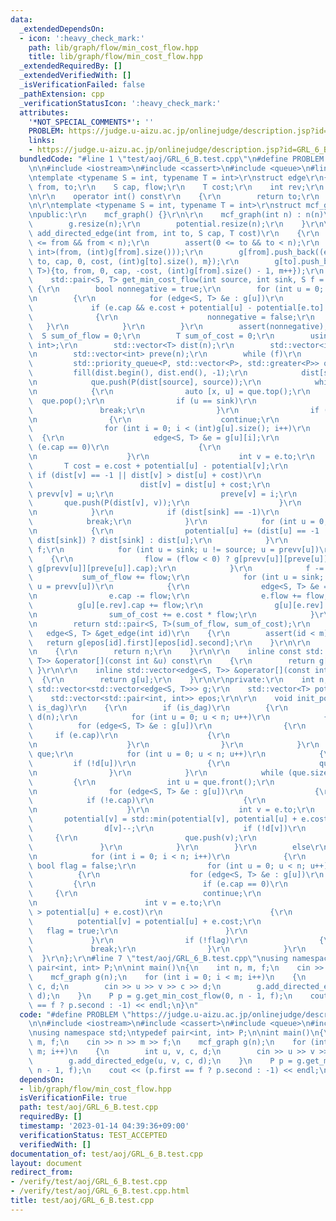 ```yaml
---
data:
  _extendedDependsOn:
  - icon: ':heavy_check_mark:'
    path: lib/graph/flow/min_cost_flow.hpp
    title: lib/graph/flow/min_cost_flow.hpp
  _extendedRequiredBy: []
  _extendedVerifiedWith: []
  _isVerificationFailed: false
  _pathExtension: cpp
  _verificationStatusIcon: ':heavy_check_mark:'
  attributes:
    '*NOT_SPECIAL_COMMENTS*': ''
    PROBLEM: https://judge.u-aizu.ac.jp/onlinejudge/description.jsp?id=GRL_6_B
    links:
    - https://judge.u-aizu.ac.jp/onlinejudge/description.jsp?id=GRL_6_B
  bundledCode: "#line 1 \"test/aoj/GRL_6_B.test.cpp\"\n#define PROBLEM \"https://judge.u-aizu.ac.jp/onlinejudge/description.jsp?id=GRL_6_B\"\
    \n\n#include <iostream>\n#include <cassert>\n#include <queue>\n#line 1 \"lib/graph/flow/min_cost_flow.hpp\"\
    \ntemplate <typename S = int, typename T = int>\r\nstruct edge\r\n{\r\n    int\
    \ from, to;\r\n    S cap, flow;\r\n    T cost;\r\n    int rev;\r\n    int id;\r\
    \n\r\n    operator int() const\r\n    {\r\n        return to;\r\n    }\r\n};\r\
    \n\r\ntemplate <typename S = int, typename T = int>\r\nstruct mcf_graph\r\n{\r\
    \npublic:\r\n    mcf_graph() {}\r\n\r\n    mcf_graph(int n) : n(n)\r\n    {\r\n\
    \        g.resize(n);\r\n        potential.resize(n);\r\n    }\r\n\r\n    void\
    \ add_directed_edge(int from, int to, S cap, T cost)\r\n    {\r\n        assert(0\
    \ <= from && from < n);\r\n        assert(0 <= to && to < n);\r\n        epos.push_back(std::pair<int,\
    \ int>(from, (int)g[from].size()));\r\n        g[from].push_back((edge<S, T>){from,\
    \ to, cap, 0, cost, (int)g[to].size(), m});\r\n        g[to].push_back((edge<S,\
    \ T>){to, from, 0, cap, -cost, (int)g[from].size() - 1, m++});\r\n    }\r\n\r\n\
    \    std::pair<S, T> get_min_cost_flow(int source, int sink, S f = -1)\r\n   \
    \ {\r\n        bool nonnegative = true;\r\n        for (int u = 0; u < n; u++)\r\
    \n        {\r\n            for (edge<S, T> &e : g[u])\r\n            {\r\n   \
    \             if (e.cap && e.cost + potential[u] - potential[e.to] < 0)\r\n  \
    \              {\r\n                    nonnegative = false;\r\n             \
    \   }\r\n            }\r\n        }\r\n        assert(nonnegative);\r\n      \
    \  S sum_of_flow = 0;\r\n        T sum_of_cost = 0;\r\n        using P = std::pair<T,\
    \ int>;\r\n        std::vector<T> dist(n);\r\n        std::vector<int> prevv(n);\r\
    \n        std::vector<int> preve(n);\r\n        while (f)\r\n        {\r\n   \
    \         std::priority_queue<P, std::vector<P>, std::greater<P>> que;\r\n   \
    \         fill(dist.begin(), dist.end(), -1);\r\n            dist[source] = 0;\r\
    \n            que.push(P(dist[source], source));\r\n            while (!que.empty())\r\
    \n            {\r\n                auto [x, u] = que.top();\r\n              \
    \  que.pop();\r\n                if (u == sink)\r\n                {\r\n     \
    \               break;\r\n                }\r\n                if (dist[u] < x)\r\
    \n                {\r\n                    continue;\r\n                }\r\n\
    \                for (int i = 0; i < (int)g[u].size(); i++)\r\n              \
    \  {\r\n                    edge<S, T> &e = g[u][i];\r\n                    if\
    \ (e.cap == 0)\r\n                    {\r\n                        continue;\r\
    \n                    }\r\n                    int v = e.to;\r\n             \
    \       T cost = e.cost + potential[u] - potential[v];\r\n                   \
    \ if (dist[v] == -1 || dist[v] > dist[u] + cost)\r\n                    {\r\n\
    \                        dist[v] = dist[u] + cost;\r\n                       \
    \ prevv[v] = u;\r\n                        preve[v] = i;\r\n                 \
    \       que.push(P(dist[v], v));\r\n                    }\r\n                }\r\
    \n            }\r\n            if (dist[sink] == -1)\r\n            {\r\n    \
    \            break;\r\n            }\r\n            for (int u = 0; u < n; u++)\r\
    \n            {\r\n                potential[u] += (dist[u] == -1 || dist[u] >\
    \ dist[sink]) ? dist[sink] : dist[u];\r\n            }\r\n            S flow =\
    \ f;\r\n            for (int u = sink; u != source; u = prevv[u])\r\n        \
    \    {\r\n                flow = (flow < 0) ? g[prevv[u]][preve[u]].cap : std::min(flow,\
    \ g[prevv[u]][preve[u]].cap);\r\n            }\r\n            f -= flow;\r\n \
    \           sum_of_flow += flow;\r\n            for (int u = sink; u != source;\
    \ u = prevv[u])\r\n            {\r\n                edge<S, T> &e = g[prevv[u]][preve[u]];\r\
    \n                e.cap -= flow;\r\n                e.flow += flow;\r\n      \
    \          g[u][e.rev].cap += flow;\r\n                g[u][e.rev].flow -= flow;\r\
    \n                sum_of_cost += e.cost * flow;\r\n            }\r\n        }\r\
    \n        return std::pair<S, T>(sum_of_flow, sum_of_cost);\r\n    }\r\n\r\n \
    \   edge<S, T> &get_edge(int id)\r\n    {\r\n        assert(id < m);\r\n     \
    \   return g[epos[id].first][epos[id].second];\r\n    }\r\n\r\n    int size()\r\
    \n    {\r\n        return n;\r\n    }\r\n\r\n    inline const std::vector<edge<S,\
    \ T>> &operator[](const int &u) const\r\n    {\r\n        return g[u];\r\n   \
    \ }\r\n\r\n    inline std::vector<edge<S, T>> &operator[](const int &u)\r\n  \
    \  {\r\n        return g[u];\r\n    }\r\n\r\nprivate:\r\n    int n, m;\r\n   \
    \ std::vector<std::vector<edge<S, T>>> g;\r\n    std::vector<T> potential;\r\n\
    \    std::vector<std::pair<int, int>> epos;\r\n\r\n    void init_potential(bool\
    \ is_dag)\r\n    {\r\n        if (is_dag)\r\n        {\r\n            std::vector<int>\
    \ d(n);\r\n            for (int u = 0; u < n; u++)\r\n            {\r\n      \
    \          for (edge<S, T> &e : g[u])\r\n                {\r\n               \
    \     if (e.cap)\r\n                    {\r\n                        d[e.to]++;\r\
    \n                    }\r\n                }\r\n            }\r\n            std::queue<int>\
    \ que;\r\n            for (int u = 0; u < n; u++)\r\n            {\r\n       \
    \         if (!d[u])\r\n                {\r\n                    que.push(u);\r\
    \n                }\r\n            }\r\n            while (que.size())\r\n   \
    \         {\r\n                int u = que.front();\r\n                que.pop();\r\
    \n                for (edge<S, T> &e : g[u])\r\n                {\r\n        \
    \            if (!e.cap)\r\n                    {\r\n                        continue;\r\
    \n                    }\r\n                    int v = e.to;\r\n             \
    \       potential[v] = std::min(potential[v], potential[u] + e.cost);\r\n    \
    \                d[v]--;\r\n                    if (!d[v])\r\n               \
    \     {\r\n                        que.push(v);\r\n                    }\r\n \
    \               }\r\n            }\r\n        }\r\n        else\r\n        {\r\
    \n            for (int i = 0; i < n; i++)\r\n            {\r\n               \
    \ bool flag = false;\r\n                for (int u = 0; u < n; u++)\r\n      \
    \          {\r\n                    for (edge<S, T> &e : g[u])\r\n           \
    \         {\r\n                        if (e.cap == 0)\r\n                   \
    \     {\r\n                            continue;\r\n                        }\r\
    \n                        int v = e.to;\r\n                        if (potential[v]\
    \ > potential[u] + e.cost)\r\n                        {\r\n                  \
    \          potential[v] = potential[u] + e.cost;\r\n                         \
    \   flag = true;\r\n                        }\r\n                    }\r\n   \
    \             }\r\n                if (!flag)\r\n                {\r\n       \
    \             break;\r\n                }\r\n            }\r\n        }\r\n  \
    \  }\r\n};\r\n#line 7 \"test/aoj/GRL_6_B.test.cpp\"\nusing namespace std;\ntypedef\
    \ pair<int, int> P;\n\nint main()\n{\n    int n, m, f;\n    cin >> n >> m >> f;\n\
    \    mcf_graph g(n);\n    for (int i = 0; i < m; i++)\n    {\n        int u, v,\
    \ c, d;\n        cin >> u >> v >> c >> d;\n        g.add_directed_edge(u, v, c,\
    \ d);\n    }\n    P p = g.get_min_cost_flow(0, n - 1, f);\n    cout << (p.first\
    \ == f ? p.second : -1) << endl;\n}\n"
  code: "#define PROBLEM \"https://judge.u-aizu.ac.jp/onlinejudge/description.jsp?id=GRL_6_B\"\
    \n\n#include <iostream>\n#include <cassert>\n#include <queue>\n#include \"../../lib/graph/flow/min_cost_flow.hpp\"\
    \nusing namespace std;\ntypedef pair<int, int> P;\n\nint main()\n{\n    int n,\
    \ m, f;\n    cin >> n >> m >> f;\n    mcf_graph g(n);\n    for (int i = 0; i <\
    \ m; i++)\n    {\n        int u, v, c, d;\n        cin >> u >> v >> c >> d;\n\
    \        g.add_directed_edge(u, v, c, d);\n    }\n    P p = g.get_min_cost_flow(0,\
    \ n - 1, f);\n    cout << (p.first == f ? p.second : -1) << endl;\n}\n"
  dependsOn:
  - lib/graph/flow/min_cost_flow.hpp
  isVerificationFile: true
  path: test/aoj/GRL_6_B.test.cpp
  requiredBy: []
  timestamp: '2023-01-14 04:39:36+09:00'
  verificationStatus: TEST_ACCEPTED
  verifiedWith: []
documentation_of: test/aoj/GRL_6_B.test.cpp
layout: document
redirect_from:
- /verify/test/aoj/GRL_6_B.test.cpp
- /verify/test/aoj/GRL_6_B.test.cpp.html
title: test/aoj/GRL_6_B.test.cpp
---
```

